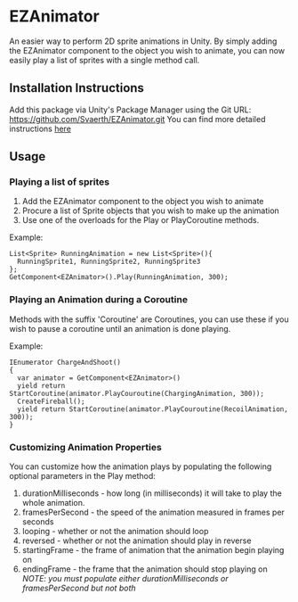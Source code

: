 # EZAnimator
An easier way to perform 2D sprite animations in Unity. By simply adding the EZAnimator component to the object you wish to animate, you can now easily play a list of sprites with a single method call.

## Installation Instructions
Add this package via Unity's Package Manager using the Git URL: https://github.com/Svaerth/EZAnimator.git 
You can find more detailed instructions [here](https://docs.unity3d.com/Manual/upm-ui-giturl.html)

## Usage

### Playing a list of sprites
1. Add the EZAnimator component to the object you wish to animate
2. Procure a list of Sprite objects that you wish to make up the animation
3. Use one of the overloads for the Play or PlayCoroutine methods.

Example:
```
List<Sprite> RunningAnimation = new List<Sprite>(){
  RunningSprite1, RunningSprite2, RunningSprite3
};
GetComponent<EZAnimator>().Play(RunningAnimation, 300);
```

### Playing an Animation during a Coroutine
Methods with the suffix 'Coroutine' are Coroutines, you can use these if you wish to pause a coroutine until an animation is done playing.

Example:
```
IEnumerator ChargeAndShoot()
{
  var animator = GetComponent<EZAnimator>()
  yield return StartCoroutine(animator.PlayCouroutine(ChargingAnimation, 300));
  CreateFireball();
  yield return StartCoroutine(animator.PlayCouroutine(RecoilAnimation, 300));
}
```

### Customizing Animation Properties
You can customize how the animation plays by populating the following optional parameters in the Play method:
1. durationMilliseconds - how long (in milliseconds) it will take to play the whole animation.
2. framesPerSecond - the speed of the animation measured in frames per seconds 
3. looping - whether or not the animation should loop
4. reversed - whether or not the animation should play in reverse
5. startingFrame - the frame of animation that the animation begin playing on
6. endingFrame - the frame that the animation should stop playing on
*NOTE: you must populate either durationMilliseconds or framesPerSecond but not both*


